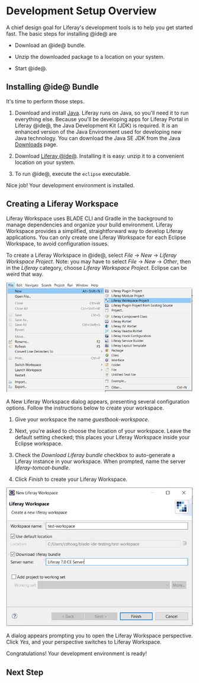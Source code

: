 # Development Setup Overview

A chief design goal for Liferay's development tools is to help you get started
fast. The basic steps for installing @ide@ are

* Download an @ide@ bundle. 

* Unzip the downloaded package to a location on your system. 

* Start @ide@. 

## Installing @ide@ Bundle

It's time to perform those steps. 

1.  Download and install [Java](http://java.oracle.com). Liferay runs on Java,
    so you'll need it to run everything else. Because you'll be developing apps
    for Liferay Portal in Liferay @ide@, the Java Development Kit (JDK) is
    required.  It is an enhanced version of the Java Environment used for
    developing new Java technology. You can download the Java SE JDK from the
    Java
    [Downloads](http://www.oracle.com/technetwork/java/javase/downloads/index.html)
    page. 

2.  Download
    [Liferay @ide@](https://www.liferay.com/downloads/liferay-projects/liferay-ide).
    Installing it is easy: unzip it to a convenient location on your system. 

3. To run @ide@, execute the `eclipse` executable. 

Nice job! Your development environment is installed. 

## Creating a Liferay Workspace 

Liferay Workspace uses BLADE CLI and Gradle in the background to manage 
dependencies and organize your build environment. Liferay Workspace 
provides a simplified, straightforward way to develop Liferay applications. You 
can only create one Liferay Workspace for each Eclipse Workspace, to avoid 
configuration issues. 

To create a Liferay Workspace in @ide@, select *File* &rarr; *New* &rarr; 
*Liferay Workspace Project*. Note: you may have to select *File* &rarr; *New*
&rarr; *Other*, then in the *Liferay* category, choose *Liferay Workspace
Project*. Eclipse can be weird that way. 

![Figure 1: By selecting *Liferay Workspace*, you begin the process of creating a new workspace for your Liferay projects.](../../../images/selecting-liferay-workspace.png)

A New Liferay Workspace dialog appears, presenting several configuration
options. Follow the instructions below to create your workspace.

1. Give your workspace the name *guestbook-workspace*. 

2. Next, you're asked to choose the location of your workspace. Leave the
   default setting checked; this places your Liferay Workspace inside your Eclipse
   workspace. 

3. Check the *Download Liferay bundle* checkbox to auto-generate a
   Liferay instance in your workspace. When prompted, name the server 
   *liferay-tomcat-bundle*. 

4. Click *Finish* to create your Liferay Workspace.

<!-- The instructions above leave too much up to the reader. This is a Learning
Path. Make all the decisions for them. I edited the instructions to give the
workspace a name and to definitely leave it in the default location. If you
would rather they do something else, feel free to change it. -Rich -->

![Figure 2: Liferay @ide@ provides an easy-to-follow menu to create your Liferay Workspace.](../../../images/new-workspace-menu.png)

A dialog appears prompting you to open the Liferay Workspace perspective.
Click *Yes*, and your perspective switches to Liferay Workspace.

Congratulations! Your development environment is ready! 

## Next Step


